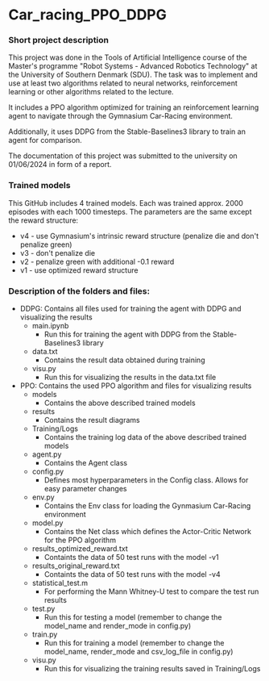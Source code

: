 # Car_racing_PPO_DDPG

### Short project description
This project was done in the Tools of Artificial Intelligence course of the Master's programme "Robot Systems - Advanced Robotics Technology" at the University of Southern Denmark (SDU). The task was to implement and use at least two algorithms related to neural networks, reinforcement learning or other algorithms related to the lecture.

It includes a PPO algorithm optimized for training an reinforcement learning agent to navigate through the Gymnasium Car-Racing environment. 

Additionally, it uses DDPG from the Stable-Baselines3 library to train an agent for comparison.

The documentation of this project was submitted to the university on 01/06/2024 in form of a report.

### Trained models
This GitHub includes 4 trained models. Each was trained approx. 2000 episodes with each 1000 timesteps. The parameters are the same except the reward structure:
- v4 - use Gymnasium's intrinsic reward structure (penalize die and don't penalize green)
- v3 - don't penalize die
- v2 - penalize green with additional -0.1 reward
- v1 - use optimized reward structure 


### Description of the folders and files:
- DDPG: Contains all files used for training the agent with DDPG and visualizing the results
  - main.ipynb
    - Run this for training the agent with DDPG from the Stable-Baselines3 library
  - data.txt
    - Contains the result data obtained during training
  - visu.py
    - Run this for visualizing the results in the data.txt file 
- PPO: Contains the used PPO algorithm and files for visualizing results
  - models
    - Contains the above described trained models
  - results
    - Contains the result diagrams
  - Training/Logs
    - Contains the training log data of the above described trained models
  - agent.py
    - Contains the Agent class
  - config.py
    - Defines most hyperparameters in the Config class. Allows for easy parameter changes
  - env.py
    - Contains the Env class for loading the Gynmasium Car-Racing environment
  - model.py
    - Contains the Net class which defines the Actor-Critic Network for the PPO algorithm
  - results_optimized_reward.txt
    - Containts the data of 50 test runs with the model -v1
  - results_original_reward.txt
    - Containts the data of 50 test runs with the model -v4
  - statistical_test.m
    - For performing the Mann Whitney-U test to compare the test run results
  - test.py
    - Run this for testing a model (remember to change the model_name and render_mode in config.py)
  - train.py
    - Run this for training a model (remember to change the model_name, render_mode and csv_log_file in config.py)
  - visu.py
    - Run this for visualizing the training results saved in Training/Logs
